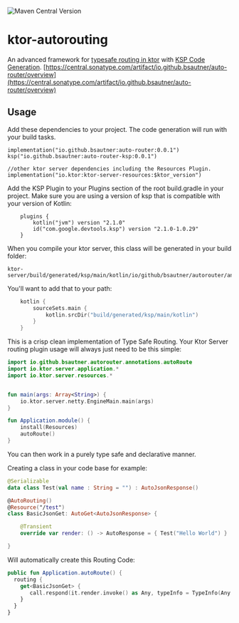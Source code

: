 ![Maven Central Version](https://img.shields.io/maven-central/v/io.github.bsautner/auto-router)


# ktor-autorouting
An advanced framework for [typesafe routing in ktor](https://ktor.io/docs/server-resources.html) with [KSP Code Generation](https://kotlinlang.org/docs/ksp-overview.html).
[https://central.sonatype.com/artifact/io.github.bsautner/auto-router/overview](https://central.sonatype.com/artifact/io.github.bsautner/auto-router/overview)

## Usage

Add these dependencies to your project.  The code generation will run with your build tasks. 

```
implementation("io.github.bsautner:auto-router:0.0.1")
ksp("io.github.bsautner:auto-router-ksp:0.0.1")

//other ktor server dependencies including the Resources Plugin.
implementation("io.ktor:ktor-server-resources:$ktor_version")

``` 

Add the KSP Plugin to your Plugins section of the root build.gradle in your project.  Make sure you are using a version of ksp that is compatible with your version of Kotlin: 

```aiignore
    plugins {
        kotlin("jvm") version "2.1.0"
        id("com.google.devtools.ksp") version "2.1.0-1.0.29"
    }
```

When you compile your ktor server, this class will be generated in your build folder: 
```aiignore
ktor-server/build/generated/ksp/main/kotlin/io/github/bsautner/autorouter/annotations/AutoRouting.kt
```
You'll want to add that to your path: 

```kotlin
    kotlin {
        sourceSets.main {
            kotlin.srcDir("build/generated/ksp/main/kotlin")
        }
    }
```
This is a crisp clean implementation of Type Safe Routing. Your Ktor Server routing plugin usage will always just need to be this simple:

```kotlin
import io.github.bsautner.autorouter.annotations.autoRoute
import io.ktor.server.application.*
import io.ktor.server.resources.*


fun main(args: Array<String>) {
    io.ktor.server.netty.EngineMain.main(args)
}

fun Application.module() {
    install(Resources)
    autoRoute()
}
```

You can then work in a purely type safe and declarative manner.

Creating a class in your code base for example:

```kotlin
@Serializable
data class Test(val name : String = "") : AutoJsonResponse()

@AutoRouting()
@Resource("/test")
class BasicJsonGet: AutoGet<AutoJsonResponse> {

    @Transient
    override var render: () -> AutoResponse = { Test("Hello World") }

}
```

Will automatically create this Routing Code: 

```kotlin
public fun Application.autoRoute() {
  routing {
    get<BasicJsonGet> {
       call.respond(it.render.invoke() as Any, typeInfo = TypeInfo(Any::class))
    }
  }
}
```